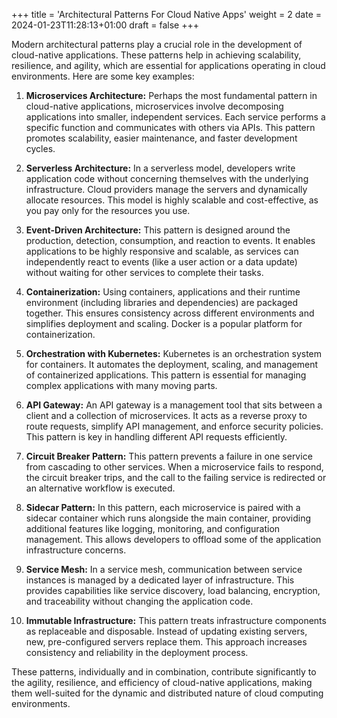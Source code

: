 +++
title = 'Architectural Patterns For Cloud Native Apps'
weight = 2
date = 2024-01-23T11:28:13+01:00
draft = false
+++

Modern architectural patterns play a crucial role in the development of cloud-native applications. These patterns help in achieving scalability, resilience, and agility, which are essential for applications operating in cloud environments. Here are some key examples:

1. **Microservices Architecture:** Perhaps the most fundamental pattern in cloud-native applications, microservices involve decomposing applications into smaller, independent services. Each service performs a specific function and communicates with others via APIs. This pattern promotes scalability, easier maintenance, and faster development cycles.

2. **Serverless Architecture:** In a serverless model, developers write application code without concerning themselves with the underlying infrastructure. Cloud providers manage the servers and dynamically allocate resources. This model is highly scalable and cost-effective, as you pay only for the resources you use.

3. **Event-Driven Architecture:** This pattern is designed around the production, detection, consumption, and reaction to events. It enables applications to be highly responsive and scalable, as services can independently react to events (like a user action or a data update) without waiting for other services to complete their tasks.

4. **Containerization:** Using containers, applications and their runtime environment (including libraries and dependencies) are packaged together. This ensures consistency across different environments and simplifies deployment and scaling. Docker is a popular platform for containerization.

5. **Orchestration with Kubernetes:** Kubernetes is an orchestration system for containers. It automates the deployment, scaling, and management of containerized applications. This pattern is essential for managing complex applications with many moving parts.

6. **API Gateway:** An API gateway is a management tool that sits between a client and a collection of microservices. It acts as a reverse proxy to route requests, simplify API management, and enforce security policies. This pattern is key in handling different API requests efficiently.

7. **Circuit Breaker Pattern:** This pattern prevents a failure in one service from cascading to other services. When a microservice fails to respond, the circuit breaker trips, and the call to the failing service is redirected or an alternative workflow is executed.

8. **Sidecar Pattern:** In this pattern, each microservice is paired with a sidecar container which runs alongside the main container, providing additional features like logging, monitoring, and configuration management. This allows developers to offload some of the application infrastructure concerns.

9. **Service Mesh:** In a service mesh, communication between service instances is managed by a dedicated layer of infrastructure. This provides capabilities like service discovery, load balancing, encryption, and traceability without changing the application code.

10. **Immutable Infrastructure:** This pattern treats infrastructure components as replaceable and disposable. Instead of updating existing servers, new, pre-configured servers replace them. This approach increases consistency and reliability in the deployment process.

These patterns, individually and in combination, contribute significantly to the agility, resilience, and efficiency of cloud-native applications, making them well-suited for the dynamic and distributed nature of cloud computing environments.
